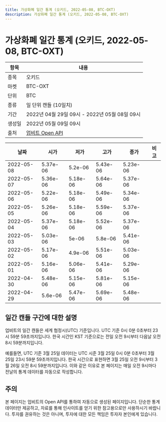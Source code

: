 ```yaml
---
title: 가상화폐 일간 통계 (오키드, 2022-05-08, BTC-OXT)
description: 가상화폐 일간 통계 (오키드, 2022-05-08, BTC-OXT)
---
```



가상화폐 일간 통계 (오키드, 2022-05-08, BTC-OXT)
===

|항목|내용|
|--|--|
|종목|오키드|
|마켓|BTC-OXT|
|단위|BTC|
|종류|일 단위 캔들 (10일치)|
|기간|2022년 04월 29일 09시 - 2022년 05월 08일 09시|
|생성일|2022년 05월 09일 09시|
|출처|[업비트 Open API](https://docs.upbit.com)|


|날짜|시가|저가|고가|종가|비고|
|--|--|--|--|--|--|
|2022-05-08|5.37e-06|5.2e-06|5.43e-06|5.23e-06|    |
|2022-05-07|5.36e-06|5.18e-06|5.64e-06|5.37e-06|    |
|2022-05-06|5.22e-06|5.18e-06|5.49e-06|5.34e-06|    |
|2022-05-05|5.26e-06|5.18e-06|5.59e-06|5.37e-06|    |
|2022-05-04|5.37e-06|5.18e-06|5.52e-06|5.37e-06|    |
|2022-05-03|5.03e-06|5e-06|5.8e-06|5.41e-06|    |
|2022-05-02|5.17e-06|4.9e-06|5.51e-06|5.03e-06|    |
|2022-05-01|5.16e-06|5.06e-06|5.41e-06|5.29e-06|    |
|2022-04-30|5.48e-06|5.15e-06|5.81e-06|5.15e-06|    |
|2022-04-29|5.6e-06|5.47e-06|5.69e-06|5.48e-06|    |


일간 캔들 구간에 대한 설명
---


업비트의 일간 캔들은 세계 협정시(UTC) 기준입니다. 
UTC 기준 0시 0분 0초부터 23시 59분 59초까지입니다. 
한국 시간인 KST 기준으로는 전일 오전 9시부터 다음날 오전 8시 59분까지입니다. 


예를들면, UTC 기준 3월 25일 데이터는 UTC 시준 3월 25일 0시 0분 0초부터 3월 25일 23시 59분 59초까지입니다. 
한국 시간으로 표현하면 3월 25일 오전 9시부터 3월 26일 오전 8시 59분까지입니다. 
이와 같은 이유로 본 페이지는 매일 오전 9시마다 전날의 통계 데이터를 자동으로 작성합니다. 


주의
---


본 페이지는 업비트의 Open API를 통하여 자동으로 생성된 페이지입니다. 
단순한 통계 데이터만 제공하고, 자료를 통해 인사이트를 얻기 위한 참고용으로만 사용하시기 바랍니다. 
투자를 권유하는 것은 아니며, 투자에 대한 모든 책임은 투자자 본인에게 있습니다. 
